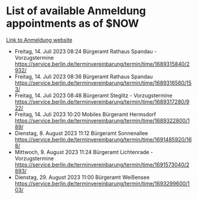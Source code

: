 # List of available Anmeldung appointments as of $NOW
[Link to Anmeldung website](https://service.berlin.de/terminvereinbarung/termin/tag.php?termin=1&anliegen[]=120686&dienstleisterlist=122210,122217,327316,122219,327312,122227,327314,122231,327346,122243,327348,122254,122252,329742,122260,329745,122262,329748,122271,327278,122273,327274,122277,327276,330436,122280,327294,122282,327290,122284,327292,122291,327270,122285,327266,122286,327264,122296,327268,150230,329760,122297,327286,122294,327284,122312,329763,122314,329775,122304,327330,122311,327334,122309,327332,317869,122281,327352,122279,329772,122283,122276,327324,122274,327326,122267,329766,122246,327318,122251,327320,122257,327322,122208,327298,122226,327300&herkunft=http%3A%2F%2Fservice.berlin.de%2Fdienstleistung%2F120686%2F)
- Freitag, 14. Juli 2023 08:24 Bürgeramt Rathaus Spandau - Vorzugstermine https://service.berlin.de/terminvereinbarung/termin/time/1689315840/2932/
- Freitag, 14. Juli 2023 08:36 Bürgeramt Rathaus Spandau https://service.berlin.de/terminvereinbarung/termin/time/1689316560/153/
- Freitag, 14. Juli 2023 08:48 Bürgeramt Steglitz - Vorzugstermine https://service.berlin.de/terminvereinbarung/termin/time/1689317280/922/
- Freitag, 14. Juli 2023 10:20 Mobiles Bürgeramt Hermsdorf https://service.berlin.de/terminvereinbarung/termin/time/1689322800/189/
- Dienstag, 8. August 2023 11:12 Bürgeramt Sonnenallee https://service.berlin.de/terminvereinbarung/termin/time/1691485920/168/
- Mittwoch, 9. August 2023 11:24 Bürgeramt Lichtenrade - Vorzugstermine https://service.berlin.de/terminvereinbarung/termin/time/1691573040/2893/
- Dienstag, 29. August 2023 11:00 Bürgeramt Weißensee https://service.berlin.de/terminvereinbarung/termin/time/1693299600/103/

